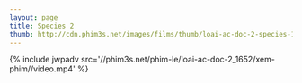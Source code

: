 ```yaml
---
layout: page
title: Species 2
thumb: http://cdn.phim3s.net/images/films/thumb/loai-ac-doc-2-species-1998.jpg
---
```

{% include jwpadv src='//phim3s.net/phim-le/loai-ac-doc-2_1652/xem-phim//video.mp4' %}